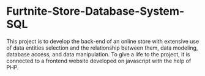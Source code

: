 # Furtnite-Store-Database-System-SQL
This project is to develop the back-end of an online store with extensive use of data entities selection and the relationship between them, data modeling, database access, and data manipulation. To give a life to the project, it is connected to a frontend website developed on javascript with the help of PHP.
